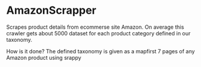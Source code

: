 # AmazonScrapper
Scrapes product details from ecommerse site Amazon. On average this crawler gets about 5000 dataset for each product category defined in our taxonomy.

How is it done?
The defined taxonomy is given as a mapfirst 7 pages of any Amazon product using srappy 

